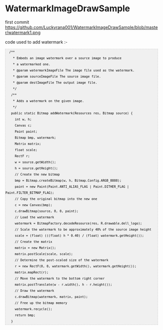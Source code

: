 # WatermarkImageDrawSample
first commit
https://github.com/Luckyrana001/WatermarkImageDrawSample/blob/master/watermark1.png



code used to add watermark :-

<pre  style="font-family:arial;font-size:12px;border:1px dashed #CCCCCC;width:99%;height:auto;overflow:auto;background:#f0f0f0;;background-image:URL(http://2.bp.blogspot.com/_z5ltvMQPaa8/SjJXr_U2YBI/AAAAAAAAAAM/46OqEP32CJ8/s320/codebg.gif);padding:0px;color:#000000;text-align:left;line-height:20px;"><code style="color:#000000;word-wrap:normal;">  /**  
    * Embeds an image watermark over a source image to produce  
    * a watermarked one.  
    * @param watermarkImageFile The image file used as the watermark.  
    * @param sourceImageFile The source image file.  
    * @param destImageFile The output image file.  
    */  
   /**  
    * Adds a watermark on the given image.  
    */  
   public static Bitmap addWatermark(Resources res, Bitmap source) {  
     int w, h;  
     Canvas c;  
     Paint paint;  
     Bitmap bmp, watermark;  
     Matrix matrix;  
     float scale;  
     RectF r;  
     w = source.getWidth();  
     h = source.getHeight();  
     // Create the new bitmap  
     bmp = Bitmap.createBitmap(w, h, Bitmap.Config.ARGB_8888);  
     paint = new Paint(Paint.ANTI_ALIAS_FLAG | Paint.DITHER_FLAG | Paint.FILTER_BITMAP_FLAG);  
     // Copy the original bitmap into the new one  
     c = new Canvas(bmp);  
     c.drawBitmap(source, 0, 0, paint);  
     // Load the watermark  
     watermark = BitmapFactory.decodeResource(res, R.drawable.dell_logo);  
     // Scale the watermark to be approximately 40% of the source image height  
     scale = (float) (((float) h * 0.40) / (float) watermark.getHeight());  
     // Create the matrix  
     matrix = new Matrix();  
     matrix.postScale(scale, scale);  
     // Determine the post-scaled size of the watermark  
     r = new RectF(0, 0, watermark.getWidth(), watermark.getHeight());  
     matrix.mapRect(r);  
     // Move the watermark to the bottom right corner  
     matrix.postTranslate(w - r.width(), h - r.height());  
     // Draw the watermark  
     c.drawBitmap(watermark, matrix, paint);  
     // Free up the bitmap memory  
     watermark.recycle();  
     return bmp;  
   }  
</code></pre>
